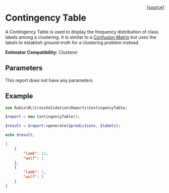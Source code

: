 <span style="float:right;"><a href="https://github.com/RubixML/RubixML/blob/master/src/CrossValidation/Reports/ContingencyTable.php">[source]</a></span>

# Contingency Table
A Contingency Table is used to display the frequency distribution of class labels among a clustering. It is similar to a [Confusion Matrix](confusion-matrix.md) but uses the labels to establish ground-truth for a clustering problem instead.

**Estimator Compatibility:** Clusterer

## Parameters
This report does not have any parameters.

## Example
```php
use Rubix\ML\CrossValidation\Reports\ContingencyTable;

$report = new ContingencyTable();

$result = $report->generate($predictions, $labels);

echo $result;
```

```json
[
    {
        "lamb": 11,
        "wolf": 2
    },
    {
        "lamb": 1,
        "wolf": 5
    }
]
```